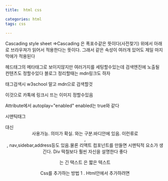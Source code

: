 ```yaml
---
title:  html css

categories: html 
tags: css
 
---
```


  
  
   
Cascading style sheet =>Cascading 은 폭포수같은 뜻이다(사전찾기) 위에서 아래로 브라우져가 읽어서 적용한다는 뜻이다. 그래서 같은 속성이 여러개 있어도 제일 마지막애가 적용된다  
  
헤드태그의 메타태그로 보이지않지만 여러가지를 세팅할수있는데 검색엔진에 노출될 컨텐츠도 정할수있다 블로그 정리할때는 mdn링크도 하자  
  
태그검색시 w3school 말고 mdn으로 검색할것  
  
  
  
<meta property="og:image" content="~~">  
  
이것으로 카톡에 링크시 뜨는 이미지 정할수있음  
  
  
Attribute에서 autoplay="enabled" enabled는 true와 같다  
  
  
시맨틱태그 <div id=header> 대신 <header> 사용가능. 의미가 확실. <head>와는 구분.바디안에 있음. 이런류로 <main>, <footer>, nav,sidebar,address등도 있음.물론 리액트 컴포넌트를 만들면 시맨틱적 요소가 생긴다. Div 떡칠보다 훨씬 자신을 설명한다 좋다  
  
<p>는 긴 택스트 <span>은 짧은 텍스트  
  
Css를 추가하는 방법 1 . Html안에서 추가하려면 <style>태그안에 css를 작성한다 internal cas 2. 외부 css를 link태그로 연결한다 external css  
  
태그는 block과 inline 두타입으로 나뉘는데 블록은 줄이 넘어가고 옆에 위치하지 않는다. Div나 p같은 박스들이 보통 블록이다  
\  
  
display 속성으로 블록 인라인 설정할수있는데 인라인은 width height등을 가질수옶다. 그래서 div를 inline으로 바꿔보면 사라진다  
  
  
Margin: 위 오 아 왼 시계방향  
  
  
  
Collapsing margin 정리  
  
  
  
마진은 보더의 바깥쪽 공간 패딩은 보더 안쪽이다 패딩에 의해 부모바깥으로 빠져나갈수도 이ㅛ다  
  
  
Css에서 * {속성} 이렇게하면 모든 태그에 적용  
  
인라인은 마진을 좌우로만 가질수이ㅛ다 패딩은 상하좌우가능  
  
  
Css 클래스 여러개 가능 class="abc def" 띄어쓰기로 여러개. 중복된 css코드 뽑아낼때 유용  
  
display: inline-block; 블록이면서 가로로 배열.하지만 비추. 걍 flex쓰자  
  
  
height:100vh; viewport height 화면 크기의 100배  
  
  
display:fixed;를 하면 스크롤해도 따라다닌다. 단 fixed가 아닐때 위치한 자리에 계속 있는다. 그리고 fixed에서 position을 변경하면 위치가 움직이는데 이 경우에 움직이는 녀석은 zlayer가 위로 올라온다. Fixed에서 top left등을 변경하면 화면상의 절대위치가 된다 relative에서 움직이면 처음위치에 대한 상대위치가 된다 absolute는 relative한 부모의 기준에서 움직이며 부모를 쭉타고가도 relative가 없으면(있으면 가장 먼저만나는거) body기준으로 움직인다. 요부분들 책으로 잘정리할것  
  
  
span:nth-child(3n+2){} 이런걸 pseudo selector라고 한다  
  
  
div p span {...} div안의 p안의 span에만 스타일 적용. 부모를 얼마든지 쓸수있다  
  
  
Combinator. div>span {...} div의 자손이 아닌 자식인 span에게 스타일 적용. p+span {...} p와 같은 위상의 바로뒤에있는형제에게 스타일 적용. 같은위상이되 안붙어있다면 p~span {...}  
  
  
Attribute selector. Input:required {...} Input[type="password"] {...} Input[placeholder~="name"] {...} 이거는 플레이스홀더중 name이 들어가는 애들(firstname이라덙) 이런류가 많으니 무언가 필요하다 싶으면 mdn을 찾아보자  
  
  
Css state=> active(클릭) hover focus(키보드클릭) 시 스타일  
  
  
  
  
focus-within은 자식이 포커스되었을때 부모가 바뀌는것. 폼이 있고 그안에 텍스트박스가 있을때라던지. 반대도 가능하다 form:hover input {…} 폼에 호버되면 인풋이 변한다. form:hover input:focus {…} 이거는 조건이 둘다 맞아야함  
  
  
수도 셀럭터는 더 있다 input::placeholder {…} 플레이스홀더 수정. 땡땡으로 여러개 있음 퍼스트 레터라던지  
  
  
Css custom property => css 변수  
  
  
Css transition. transition: 바꿀것(전부면 all, 예를들어 background-color) 5s(시간) ease; 이런식이고 transition은 요소에 넣어야하고 요소:hover 이런곳에는 넣지않도록 한다. 여러 요소를 바꿀거면 콤마로 연결한다  
  
  
Css Transformation으로 위치나 크기 회전등을 할수있다. Translate등으로 위치를 바꿔도 block의 박스정보는 바뀌지 않는다. 예를들어 옆에 박스가 밀린다거나하는 현상이 없으며 보여지는 픽셀만 달라지는 덧이다  
  
  
Css animation은 transition과 달리 이벤트 없이도 움직이는거고 쓰는법은 찾아보자  
  
Html 작성시 !를 치면 자동완성으로 기본폼을 작성할수있다  
  
  
Html에서 스크립트는 바디의 마지막에 넣도록 한다. 그래야 위에넣은것들이 변환이 되니까  
  
  
폰트패밀리 자동완성을 보면 쓸만한게 많음 애플꺼 이쁨 여러폰트가 있는데 앞에서부터 없으면 다음꺼 이런식으로 적용됨  
  
구글폰트에 쓸만한거 많음  
  
6.5 Statusbar css에서 후반부에 센터에 배치하는 css hack소개한다. 꼭 알아서 블로그에도 정리하자 포스트 상단 헤더 배치에서 고생했던거같은게 나온다  
  
  
  
#inputform input {…} 인풋폼클래스인 개체의 자식인 인풋에 적용  
  
  
Border-bottom 으로 아래만 선긋기  
  
  
input:not(h1) {…} 이런식으로 not을 이용해 예외를 깔끔히 처리. 문법은 다시 검색  
  
  
input[type="submit"] {….} 처럼 속성으로 구체화 가능  
  
  
form에서 action에 html파일 적으면 서밋때 이동하고 method는 겟이나 포스트이다  
  
  
https://m.blog.naver.com/byk5913/221697651280  
![]({{ site.url }}{{ site.baseurl }}/assets/images/2021-06-26-html css 2/dthumb-phinf.pstatic.net%202.jpg)이미지 썸네일 삭제  
  
**[ CSS Flex ] 7. order / flex-grow**  
Flex items를 위한 속성입니다.HTMLCSSHTMLCSS   
m.blog.naver.com  
  
  
   
